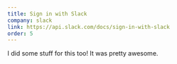 ```yaml
---
title: Sign in with Slack
company: slack
link: https://api.slack.com/docs/sign-in-with-slack
order: 5
---
```


I did some stuff for this too! It was pretty awesome.